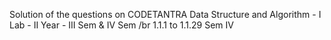 Solution of the questions on CODETANTRA Data Structure and Algorithm - I Lab - II Year - III Sem & IV Sem /br
1.1.1 to 1.1.29 Sem IV
 
